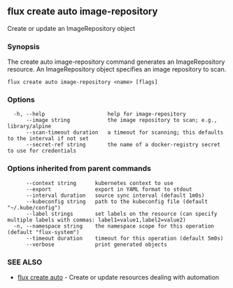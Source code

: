 ## flux create auto image-repository

Create or update an ImageRepository object

### Synopsis

The create auto image-repository command generates an ImageRepository resource.
An ImageRepository object specifies an image repository to scan.

```
flux create auto image-repository <name> [flags]
```

### Options

```
  -h, --help                    help for image-repository
      --image string            the image repository to scan; e.g., library/alpine
      --scan-timeout duration   a timeout for scanning; this defaults to the interval if not set
      --secret-ref string       the name of a docker-registry secret to use for credentials
```

### Options inherited from parent commands

```
      --context string      kubernetes context to use
      --export              export in YAML format to stdout
      --interval duration   source sync interval (default 1m0s)
      --kubeconfig string   path to the kubeconfig file (default "~/.kube/config")
      --label strings       set labels on the resource (can specify multiple labels with commas: label1=value1,label2=value2)
  -n, --namespace string    the namespace scope for this operation (default "flux-system")
      --timeout duration    timeout for this operation (default 5m0s)
      --verbose             print generated objects
```

### SEE ALSO

* [flux create auto](flux_create_auto.md)	 - Create or update resources dealing with automation

